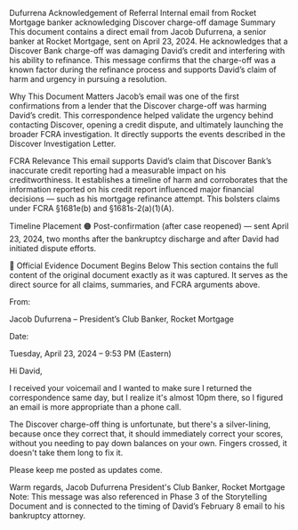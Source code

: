 Dufurrena Acknowledgement of Referral
Internal email from Rocket Mortgage banker acknowledging Discover charge-off damage
Summary
This document contains a direct email from Jacob Dufurrena, a senior banker at Rocket Mortgage, sent on April 23, 2024. He acknowledges that a Discover Bank charge-off was damaging David’s credit and interfering with his ability to refinance. This message confirms that the charge-off was a known factor during the refinance process and supports David’s claim of harm and urgency in pursuing a resolution.

Why This Document Matters
Jacob’s email was one of the first confirmations from a lender that the Discover charge-off was harming David’s credit. This correspondence helped validate the urgency behind contacting Discover, opening a credit dispute, and ultimately launching the broader FCRA investigation. It directly supports the events described in the Discover Investigation Letter.

FCRA Relevance
This email supports David’s claim that Discover Bank’s inaccurate credit reporting had a measurable impact on his creditworthiness. It establishes a timeline of harm and corroborates that the information reported on his credit report influenced major financial decisions — such as his mortgage refinance attempt. This bolsters claims under FCRA §1681e(b) and §1681s-2(a)(1)(A).

Timeline Placement
🟠 Post-confirmation (after case reopened) — sent April 23, 2024, two months after the bankruptcy discharge and after David had initiated dispute efforts.

📄 Official Evidence Document Begins Below
This section contains the full content of the original document exactly as it was captured. It serves as the direct source for all claims, summaries, and FCRA arguments above.

From:

Jacob Dufurrena – President’s Club Banker, Rocket Mortgage

Date:

Tuesday, April 23, 2024 – 9:53 PM (Eastern)

Hi David,

I received your voicemail and I wanted to make sure I returned the correspondence same day, but I realize it's almost 10pm there, so I figured an email is more appropriate than a phone call.

The Discover charge-off thing is unfortunate, but there's a silver-lining, because once they correct that, it should immediately correct your scores, without you needing to pay down balances on your own. Fingers crossed, it doesn't take them long to fix it.

Please keep me posted as updates come.

Warm regards,
Jacob Dufurrena
President's Club Banker, Rocket Mortgage
Note: This message was also referenced in Phase 3 of the Storytelling Document and is connected to the timing of David’s February 8 email to his bankruptcy attorney.